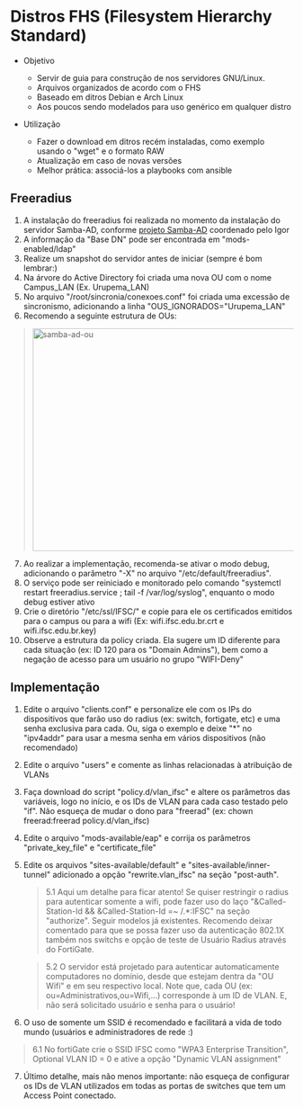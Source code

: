 # Distros FHS (Filesystem Hierarchy Standard)

- Objetivo
  - Servir de guia para construção de nos servidores GNU/Linux.
  - Arquivos organizados de acordo com o FHS
  - Baseado em ditros Debian e Arch Linux
  - Aos poucos sendo modelados para uso genérico em qualquer distro

- Utilização
  - Fazer o download em ditros recém instaladas, como exemplo usando o "wget" e o formato RAW
  - Atualização em caso de novas versões
  - Melhor prática: associá-los a playbooks com ansible


## Freeradius
  1. A instalação do freeradius foi realizada no momento da instalação do servidor Samba-AD, conforme [projeto Samba-AD](https://git.ifsc.edu.br/ctic/cte/samba4/samba4-ad "Samba-AD IFSC") coordenado pelo Igor
  2. A informação da "Base DN" pode ser encontrada em "mods-enabled/ldap"
  3. Realize um snapshot do servidor antes de iniciar (sempre é bom lembrar:)
  4. Na árvore do Active Directory foi criada uma nova OU com o nome Campus_LAN (Ex. Urupema_LAN)
  5. No arquivo "/root/sincronia/conexoes.conf" foi criada uma excessão de sincronismo, adicionando a linha "OUS_IGNORADOS="Urupema_LAN"
  6. Recomendo a seguinte estrutura de OUs:
  > <img width="838" height="396" alt="samba-ad-ou" src="https://github.com/user-attachments/assets/f598ab6a-fa73-46b7-bea3-407d1b8f0ed9" />

  7. Ao realizar a implementação, recomenda-se ativar o modo debug, adicionando o parâmetro "-X" no arquivo "/etc/default/freeradius".
  8. O serviço pode ser reiniciado e monitorado pelo comando "systemctl restart freeradius.service ; tail -f /var/log/syslog", enquanto o modo debug estiver ativo
  9. Crie o diretório "/etc/ssl/IFSC/" e copie para ele os certificados emitidos para o campus ou para a wifi (Ex: wifi.ifsc.edu.br.crt  e wifi.ifsc.edu.br.key)
  10. Observe a estrutura da policy criada. Ela sugere um ID diferente para cada situação (ex: ID 120 para os "Domain Admins"), bem como a negação de acesso para um usuário no grupo "WIFI-Deny"

## Implementação
  1. Edite o arquivo "clients.conf" e personalize ele com os IPs do dispositivos que farão uso do radius (ex: switch, fortigate, etc) e uma senha exclusiva para cada. Ou, siga o exemplo e deixe "*" no "ipv4addr" para usar a mesma senha em vários dispositivos (não recomendado)
   
  2. Edite o arquivo "users" e comente as linhas relacionadas à atribuição de VLANs
   
3. Faça download do script "policy.d/vlan_ifsc" e altere os parâmetros das variáveis, logo no início, e os IDs de VLAN para cada caso testado pelo "if". Não esqueça de mudar o dono para "freerad" (ex: chown freerad:freerad policy.d/vlan_ifsc)
   
4. Edite o arquivo "mods-available/eap" e corrija os parâmetros "private_key_file" e "certificate_file"

5. Edite os arquivos "sites-available/default" e "sites-available/inner-tunnel" adicionado a opção "rewrite.vlan_ifsc" na seção "post-auth".

   > 5.1 Aqui um detalhe para ficar atento! Se quiser restringir o radius para autenticar somente a wifi, pode fazer uso do laço "&Called-Station-Id && &Called-Station-Id =~ /.*:IFSC" na seção "authorize". Seguir modelos já existentes. Recomendo deixar comentado para que se possa fazer uso da autenticação 802.1X também nos switchs e opção de teste de Usuário Radius através do FortiGate.
  
   > 5.2 O servidor está projetado para autenticar automaticamente computadores no domínio, desde que estejam dentra da "OU Wifi" e em seu respectivo local. Note que, cada OU (ex: ou=Administrativos,ou=Wifi,...) corresponde à um ID de VLAN. E, não será solicitado usuário e senha para o usuário!
 
  6. O uso de somente um SSID é recomendado e facilitará a vida de todo mundo (usuários e administradores de rede :)

   > 6.1 No fortiGate crie o SSID IFSC como "WPA3 Enterprise Transition", Optional VLAN ID = 0 e ative a opção "Dynamic VLAN assignment"
   
  7. Último detalhe, mais não menos importante: não esqueça de configurar os IDs de VLAN utilizados em todas as portas de switches que tem um Access Point conectado.
